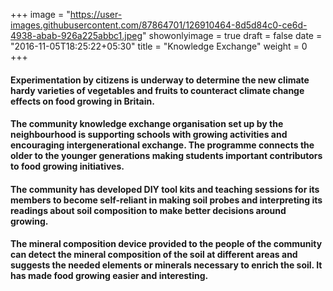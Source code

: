 +++
image = "https://user-images.githubusercontent.com/87864701/126910464-8d5d84c0-ce6d-4938-abab-926a225abbc1.jpeg"
showonlyimage = true
draft = false
date = "2016-11-05T18:25:22+05:30"
title = "Knowledge Exchange"
weight = 0
+++

<!-- ![alt text][logo]

[logo]: https://user-images.githubusercontent.com/667857/126713731-cfc45366-a7ad-4093-966a-3fe301fac244.jpeg "Second Image" -->


#### Experimentation by citizens is underway to determine the new climate hardy varieties of vegetables and fruits to counteract climate change effects on food growing in Britain.
#### The community knowledge exchange organisation set up by the neighbourhood is supporting schools with growing activities and encouraging intergenerational exchange. The programme connects the older to the younger generations making students important contributors to food growing initiatives.
#### The community has developed DIY tool kits and teaching sessions for its members to become self-reliant in making soil probes and interpreting its readings about soil composition to make better decisions around growing.
#### The mineral composition device provided to the people of the community can detect the mineral composition of the soil at different areas and suggests the needed elements or minerals necessary to enrich the soil. It has made food growing easier and interesting.

